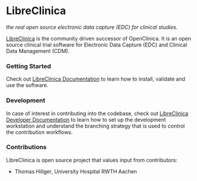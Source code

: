 LibreClinica
============

_the real open source electronic data capture (EDC) for clinical studies._

[LibreClinica](https://libreclinica.org) is the community driven successor of OpenClinica. It is an open source clinical trial software for Electronic Data Capture (EDC) and Clinical Data Management (CDM).

### Getting Started

Check out [LibreClinica Documentation](https://libreclinica.org/documentation) to learn how to install, validate and use the software.

### Development

In case of interest in contributing into the codebase, check out [LibreClinica Developer Documentation](libreclinica-docs.readthedocs.io) to learn how to set up the development workstation and understand the branching strategy that is used to control the contribution workflows. 

### Contributions
                          
LibreClinica is open source project that values input from contributors:

* Thomas Hillger, University Hospital RWTH Aachen
